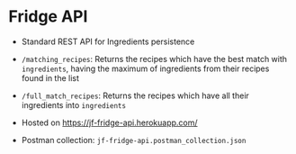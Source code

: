 # Fridge API

* Standard REST API for Ingredients persistence

* `/matching_recipes`: Returns the recipes which have the best match with `ingredients`, having the maximum of ingredients from their recipes found in the list

* `/full_match_recipes`:  Returns the recipes which have all their ingredients into `ingredients`

* Hosted on https://jf-fridge-api.herokuapp.com/

* Postman collection: `jf-fridge-api.postman_collection.json`